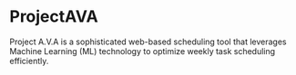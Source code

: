 # ProjectAVA
Project A.V.A is a sophisticated web-based scheduling tool that leverages Machine Learning (ML) technology to optimize weekly task scheduling efficiently.
